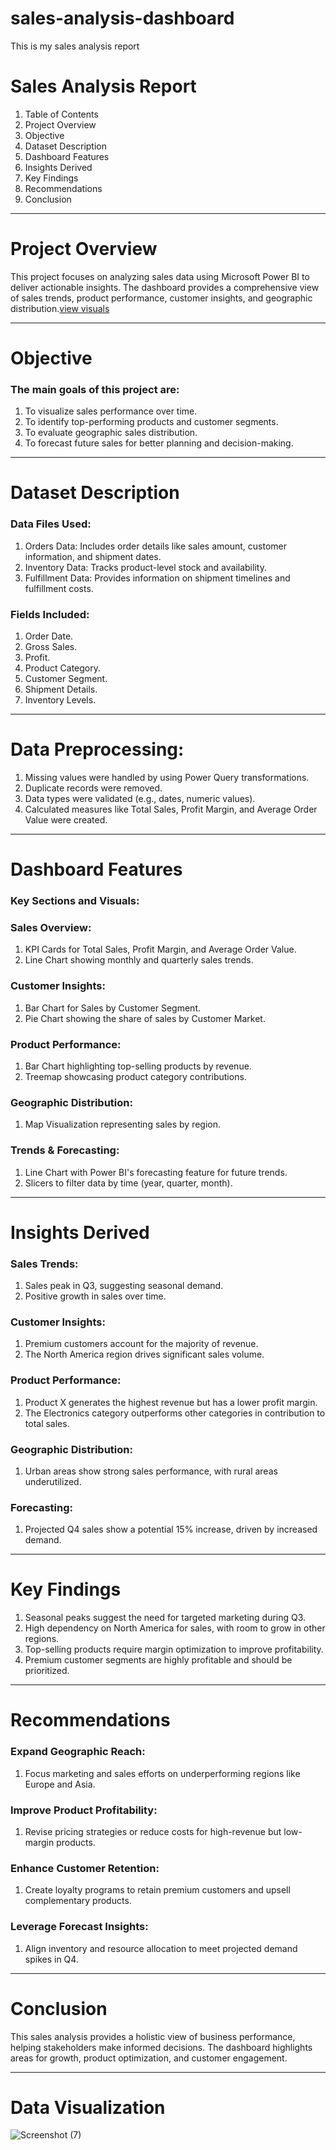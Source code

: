 # sales-analysis-dashboard
This is my sales analysis report

# Sales Analysis Report
1.  Table of Contents
2.  Project Overview
3.  Objective
4.  Dataset Description
5.  Dashboard Features
6.  Insights Derived
7.  Key Findings
8.  Recommendations
9.  Conclusion


---
# Project Overview
This project focuses on analyzing sales data using Microsoft Power BI to deliver actionable insights. The dashboard provides a comprehensive view of sales trends, product performance, customer insights, and geographic distribution.[view visuals](https://ibb.co/C1pvCr3)


---
# Objective
### The main goals of this project are:

1.  To visualize sales performance over time.
2.  To identify top-performing products and customer segments.
3.  To evaluate geographic sales distribution.
4.  To forecast future sales for better planning and decision-making.


---
# Dataset Description
### Data Files Used:
1.  Orders Data: Includes order details like sales amount, customer information, and shipment dates.
2.  Inventory Data: Tracks product-level stock and availability.
3.  Fulfillment Data: Provides information on shipment timelines and fulfillment costs.


### Fields Included:
1.  Order Date.
2.  Gross Sales.
3.  Profit.
4.  Product Category.
5.  Customer Segment.
6.  Shipment Details.
7.  Inventory Levels.


---
# Data Preprocessing:
1.  Missing values were handled by using Power Query transformations.
2.  Duplicate records were removed.
3.  Data types were validated (e.g., dates, numeric values).
4.  Calculated measures like Total Sales, Profit Margin, and Average Order Value were created.


 ---
# Dashboard Features
### Key Sections and Visuals:
### Sales Overview:

1.  KPI Cards for Total Sales, Profit Margin, and Average Order Value.
2.  Line Chart showing monthly and quarterly sales trends.

 ### Customer Insights:

1.  Bar Chart for Sales by Customer Segment.
2.  Pie Chart showing the share of sales by Customer Market.

 
### Product Performance:

1.  Bar Chart highlighting top-selling products by revenue.
2.  Treemap showcasing product category contributions.


### Geographic Distribution:

1.  Map Visualization representing sales by region.


### Trends & Forecasting:

1.  Line Chart with Power BI's forecasting feature for future trends.
2.  Slicers to filter data by time (year, quarter, month).


 ---
# Insights Derived
### Sales Trends:

1.  Sales peak in Q3, suggesting seasonal demand.
2.  Positive growth in sales over time.

 
 ### Customer Insights:

1. Premium customers account for the majority of revenue.
2. The North America region drives significant sales volume.


### Product Performance:

1. Product X generates the highest revenue but has a lower profit margin.
2. The Electronics category outperforms other categories in contribution to total sales.


### Geographic Distribution:

1. Urban areas show strong sales performance, with rural areas underutilized.


### Forecasting:

1. Projected Q4 sales show a potential 15% increase, driven by increased demand.


---
# Key Findings

1. Seasonal peaks suggest the need for targeted marketing during Q3.
2. High dependency on North America for sales, with room to grow in other regions.
3. Top-selling products require margin optimization to improve profitability.
4. Premium customer segments are highly profitable and should be prioritized.


---
# Recommendations
### Expand Geographic Reach:

1. Focus marketing and sales efforts on underperforming regions like Europe and Asia.


### Improve Product Profitability:

1. Revise pricing strategies or reduce costs for high-revenue but low-margin products.


### Enhance Customer Retention:

1. Create loyalty programs to retain premium customers and upsell complementary products.


### Leverage Forecast Insights:

1. Align inventory and resource allocation to meet projected demand spikes in Q4.


---
# Conclusion
This sales analysis provides a holistic view of business performance, helping stakeholders make informed decisions. The dashboard highlights areas for growth, product optimization, and customer engagement.


---
# Data Visualization


![Screenshot (7)](https://github.com/user-attachments/assets/8e8d36d9-c5fd-4ae5-b308-712702f441ad)
